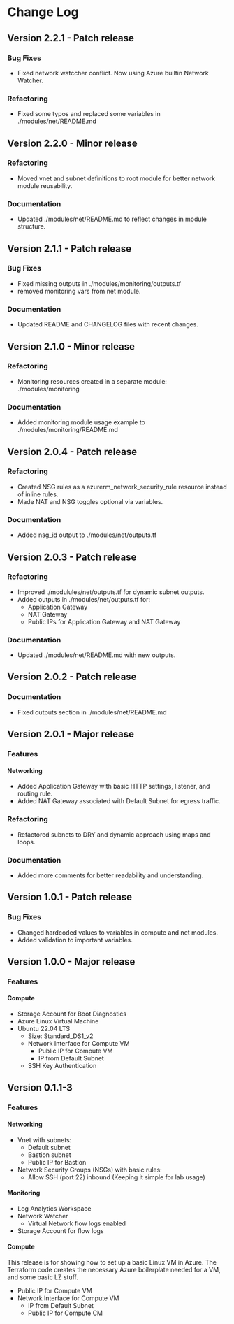 # Change Log

## Version 2.2.1 - Patch release

### Bug Fixes

- Fixed network watccher conflict. Now using Azure builtin Network Watcher.

### Refactoring

- Fixed some typos and replaced some variables in ./modules/net/README.md

## Version 2.2.0 - Minor release

### Refactoring

- Moved vnet and subnet definitions to root module for better network module reusability.

### Documentation

- Updated ./modules/net/README.md to reflect changes in module structure.

## Version 2.1.1 - Patch release

### Bug Fixes

- Fixed missing outputs in ./modules/monitoring/outputs.tf
- removed monitoring vars from net module.

### Documentation

- Updated README and CHANGELOG files with recent changes.

## Version 2.1.0 - Minor release

### Refactoring

- Monitoring resources created in a separate module: ./modules/monitoring

### Documentation

- Added monitoring module usage example to ./modules/monitoring/README.md

## Version 2.0.4 - Patch release

### Refactoring

- Created NSG rules as a azurerm_network_security_rule resource instead of inline rules.
- Made NAT and NSG toggles optional via variables.

### Documentation

- Added nsg_id output to ./modules/net/outputs.tf

## Version 2.0.3 - Patch release

### Refactoring

- Improved ./modulules/net/outputs.tf for dynamic subnet outputs.
- Added outputs in ./modules/net/outputs.tf for:
  - Application Gateway
  - NAT Gateway
  - Public IPs for Application Gateway and NAT Gateway

### Documentation

- Updated ./modules/net/README.md with new outputs.

## Version 2.0.2 - Patch release

### Documentation

- Fixed outputs section in ./modules/net/README.md

## Version 2.0.1 - Major release

### Features

#### Networking

- Added Application Gateway with basic HTTP settings, listener, and routing rule.
- Added NAT Gateway associated with Default Subnet for egress traffic.

### Refactoring

- Refactored subnets to DRY and dynamic approach using maps and loops.

### Documentation

- Added more comments for better readability and understanding.

## Version 1.0.1 - Patch release

### Bug Fixes

- Changed hardcoded values to variables in compute and net modules.
- Added validation to important variables.

## Version 1.0.0 - Major release

### Features

#### Compute

- Storage Account for Boot Diagnostics
- Azure Linux Virtual Machine
- Ubuntu 22.04 LTS
  - Size: Standard_DS1_v2
  - Network Interface for Compute VM
    - Public IP for Compute VM
    - IP from Default Subnet
  - SSH Key Authentication

## Version 0.1.1-3

### Features

#### Networking

- Vnet with subnets:
  - Default subnet
  - Bastion subnet
  - Public IP for Bastion
- Network Security Groups (NSGs) with basic rules:
  - Allow SSH (port 22) inbound (Keeping it simple for lab usage)

#### Monitoring

- Log Analytics Workspace
- Network Watcher
  - Virtual Network flow logs enabled
- Storage Account for flow logs

#### Compute

This release is for showing how to set up a basic Linux VM in Azure. The
Terraform code creates the necessary Azure boilerplate needed for a VM, and
some basic LZ stuff.

- Public IP for Compute VM
- Network Interface for Compute VM
  - IP from Default Subnet
  - Public IP for Compute CM

